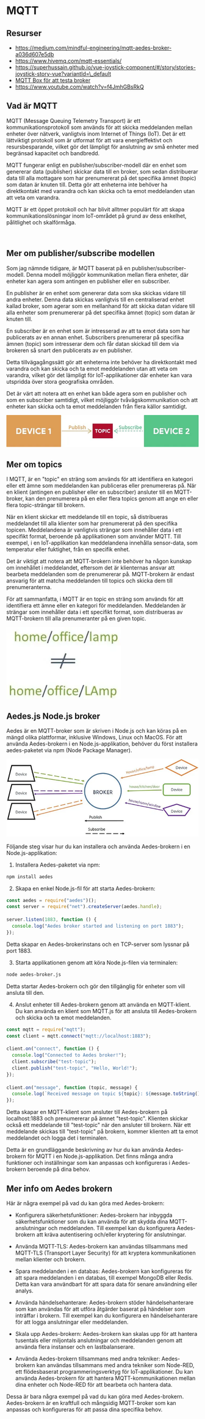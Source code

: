 # MQTT

## Resurser

- <a href="https://medium.com/mindful-engineering/mqtt-aedes-broker-a036d607e5db">https://medium.com/mindful-engineering/mqtt-aedes-broker-a036d607e5db</a>
- <a href="https://www.hivemq.com/mqtt-essentials/">https://www.hivemq.com/mqtt-essentials/</a>
- <a href="https://superhussain.github.io/vue-joystick-component/#/story/stories-joystick-story-vue?variantId=_default">https://superhussain.github.io/vue-joystick-component/#/story/stories-joystick-story-vue?variantId=\_default</a>
- <a href="https://chrome.google.com/webstore/detail/mqttbox/kaajoficamnjijhkeomgfljpicifbkaf/related?pli=1">MQTT Box för att testa broker</a>
- <a href="https://www.youtube.com/watch?v=f4JmhGBsRkQ">https://www.youtube.com/watch?v=f4JmhGBsRkQ</a>

## Vad är MQTT

MQTT (Message Queuing Telemetry Transport) är ett kommunikationsprotokoll som används för att skicka meddelanden mellan enheter över nätverk, vanligtvis inom Internet of Things (IoT). Det är ett lättviktigt protokoll som är utformat för att vara energieffektivt och resursbesparande, vilket gör det lämpligt för anslutning av små enheter med begränsad kapacitet och bandbredd.

MQTT fungerar enligt en publisher/subscriber-modell där en enhet som genererar data (publisher) skickar data till en broker, som sedan distribuerar data till alla mottagare som har prenumererat på det specifika ämnet (topic) som datan är knuten till. Detta gör att enheterna inte behöver ha direktkontakt med varandra och kan skicka och ta emot meddelanden utan att veta om varandra.

MQTT är ett öppet protokoll och har blivit alltmer populärt för att skapa kommunikationslösningar inom IoT-området på grund av dess enkelhet, pålitlighet och skalförmåga.

<img href="./images/mqtt.png">

## Mer om publisher/subscribe modellen

Som jag nämnde tidigare, är MQTT baserat på en publisher/subscriber-modell. Denna modell möjliggör kommunikation mellan flera enheter, där enheter kan agera som antingen en publisher eller en subscriber.

En publisher är en enhet som genererar data som ska skickas vidare till andra enheter. Denna data skickas vanligtvis till en centraliserad enhet kallad broker, som agerar som en mellanhand för att skicka datan vidare till alla enheter som prenumererar på det specifika ämnet (topic) som datan är knuten till.

En subscriber är en enhet som är intresserad av att ta emot data som har publicerats av en annan enhet. Subscribers prenumererar på specifika ämnen (topic) som intresserar dem och får datan skickad till dem via brokeren så snart den publicerats av en publisher.

Detta tillvägagångssätt gör att enheterna inte behöver ha direktkontakt med varandra och kan skicka och ta emot meddelanden utan att veta om varandra, vilket gör det lämpligt för IoT-applikationer där enheter kan vara utspridda över stora geografiska områden.

Det är värt att notera att en enhet kan både agera som en publisher och som en subscriber samtidigt, vilket möjliggör tvåvägskommunikation och att enheter kan skicka och ta emot meddelanden från flera källor samtidigt.

<img src="./images/publisher-subscribe.webp">

## Mer om topics

I MQTT, är en "topic" en sträng som används för att identifiera en kategori eller ett ämne som meddelanden kan publiceras eller prenumereras på. När en klient (antingen en publisher eller en subscriber) ansluter till en MQTT-broker, kan den prenumerera på en eller flera topics genom att ange en eller flera topic-strängar till brokern.

När en klient skickar ett meddelande till en topic, så distribueras meddelandet till alla klienter som har prenumererat på den specifika topicen. Meddelandena är vanligtvis strängar som innehåller data i ett specifikt format, beroende på applikationen som använder MQTT. Till exempel, i en IoT-applikation kan meddelandena innehålla sensor-data, som temperatur eller fuktighet, från en specifik enhet.

Det är viktigt att notera att MQTT-brokern inte behöver ha någon kunskap om innehållet i meddelandet, eftersom det är klienternas ansvar att bearbeta meddelanden som de prenumererar på. MQTT-brokern är endast ansvarig för att matcha meddelanden till topics och skicka dem till prenumeranterna.

För att sammanfatta, i MQTT är en topic en sträng som används för att identifiera ett ämne eller en kategori för meddelanden. Meddelanden är strängar som innehåller data i ett specifikt format, som distribueras av MQTT-brokern till alla prenumeranter på en given topic.

<img src="./images/topic.webp">

## Aedes.js Node.js broker

Aedes är en MQTT-broker som är skriven i Node.js och kan köras på en mängd olika plattformar, inklusive Windows, Linux och MacOS. För att använda Aedes-brokern i en Node.js-applikation, behöver du först installera aedes-paketet via npm (Node Package Manager).

<img src="./images/broker.webp">

Följande steg visar hur du kan installera och använda Aedes-brokern i en Node.js-applikation:

1. Installera Aedes-paketet via npm:

```bash
npm install aedes
```

2. Skapa en enkel Node.js-fil för att starta Aedes-brokern:

```js
const aedes = require("aedes")();
const server = require("net").createServer(aedes.handle);

server.listen(1883, function () {
  console.log("Aedes broker started and listening on port 1883");
});
```

Detta skapar en Aedes-brokerinstans och en TCP-server som lyssnar på port 1883.

3. Starta applikationen genom att köra Node.js-filen via terminalen:

```bash
node aedes-broker.js
```

Detta startar Aedes-brokern och gör den tillgänglig för enheter som vill ansluta till den.

4. Anslut enheter till Aedes-brokern genom att använda en MQTT-klient. Du kan använda en klient som MQTT.js för att ansluta till Aedes-brokern och skicka och ta emot meddelanden.

```js
const mqtt = require("mqtt");
const client = mqtt.connect("mqtt://localhost:1883");

client.on("connect", function () {
  console.log("Connected to Aedes broker!");
  client.subscribe("test-topic");
  client.publish("test-topic", "Hello, World!");
});

client.on("message", function (topic, message) {
  console.log(`Received message on topic ${topic}: ${message.toString()}`);
});
```

Detta skapar en MQTT-klient som ansluter till Aedes-brokern på localhost:1883 och prenumererar på ämnet "test-topic". Klienten skickar också ett meddelande till "test-topic" när den ansluter till brokern. När ett meddelande skickas till "test-topic" på brokern, kommer klienten att ta emot meddelandet och logga det i terminalen.

Detta är en grundläggande beskrivning av hur du kan använda Aedes-brokern för MQTT i en Node.js-applikation. Det finns många andra funktioner och inställningar som kan anpassas och konfigureras i Aedes-brokern beroende på dina behov.

## Mer info om Aedes brokern

Här är några exempel på vad du kan göra med Aedes-brokern:

- Konfigurera säkerhetsfunktioner: Aedes-brokern har inbyggda säkerhetsfunktioner som du kan använda för att skydda dina MQTT-anslutningar och meddelanden. Till exempel kan du konfigurera Aedes-brokern att kräva autentisering och/eller kryptering för anslutningar.

- Använda MQTT-TLS: Aedes-brokern kan användas tillsammans med MQTT-TLS (Transport Layer Security) för att kryptera kommunikationen mellan klienter och brokern.

- Spara meddelanden i en databas: Aedes-brokern kan konfigureras för att spara meddelanden i en databas, till exempel MongoDB eller Redis. Detta kan vara användbart för att spara data för senare användning eller analys.

- Använda händelsehanterare: Aedes-brokern stöder händelsehanterare som kan användas för att utföra åtgärder baserat på händelser som inträffar i brokern. Till exempel kan du konfigurera en händelsehanterare för att logga anslutningar eller meddelanden.

- Skala upp Aedes-brokern: Aedes-brokern kan skalas upp för att hantera tusentals eller miljontals anslutningar och meddelanden genom att använda flera instanser och en lastbalanserare.

- Använda Aedes-brokern tillsammans med andra tekniker: Aedes-brokern kan användas tillsammans med andra tekniker som Node-RED, ett flödesbaserat programmeringsverktyg för IoT-applikationer. Du kan använda Aedes-brokern för att hantera MQTT-kommunikationen mellan dina enheter och Node-RED för att bearbeta och hantera data.

Dessa är bara några exempel på vad du kan göra med Aedes-brokern. Aedes-brokern är en kraftfull och mångsidig MQTT-broker som kan anpassas och konfigureras för att passa dina specifika behov.
